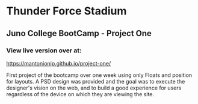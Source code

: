 # Thunder Force Stadium

## Juno College BootCamp - Project One


### View live version over at: 
https://mantonionip.github.io/project-one/

First project of the bootcamp over one week using only Floats and position for layouts. A PSD design was provided and the goal was to execute the designer's vision on the web, and to build a good experience for users regardless of the device on which they are viewing the site.


